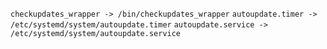 `checkupdates_wrapper -> /bin/checkupdates_wrapper`
`autoupdate.timer -> /etc/systemd/system/autoupdate.timer`
`autoupdate.service -> /etc/systemd/system/autoupdate.service`
